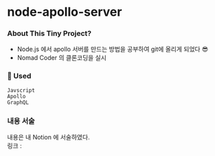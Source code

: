 # node-apollo-server

### About This Tiny Project? 
- Node.js 에서 apollo 서버를 만드는 방법을 공부하여 git에 올리게 되었다 😎
- Nomad Coder 의 클론코딩을 실시

### 🛴 Used 
```
Javscript
Apollo
GraphQL
```

### 내용 서술
내용은 내 Notion 에 서술하였다.   
링크 : 


